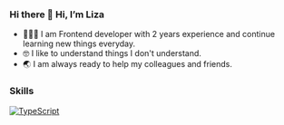 ### Hi there 👋 Hi, I’m Liza


- 👩🏻‍💻 I am Frontend developer with 2 years experience and continue learning new things everyday.
- 🤓 I like to understand things I don't understand.
- 🌏 I am always ready to help my colleagues and friends.

### Skills

[![TypeScript](https://img.shields.io/badge/TypeScript-blue?logo=typescript&logoColor=white)](https://www.typescriptlang.org/)




